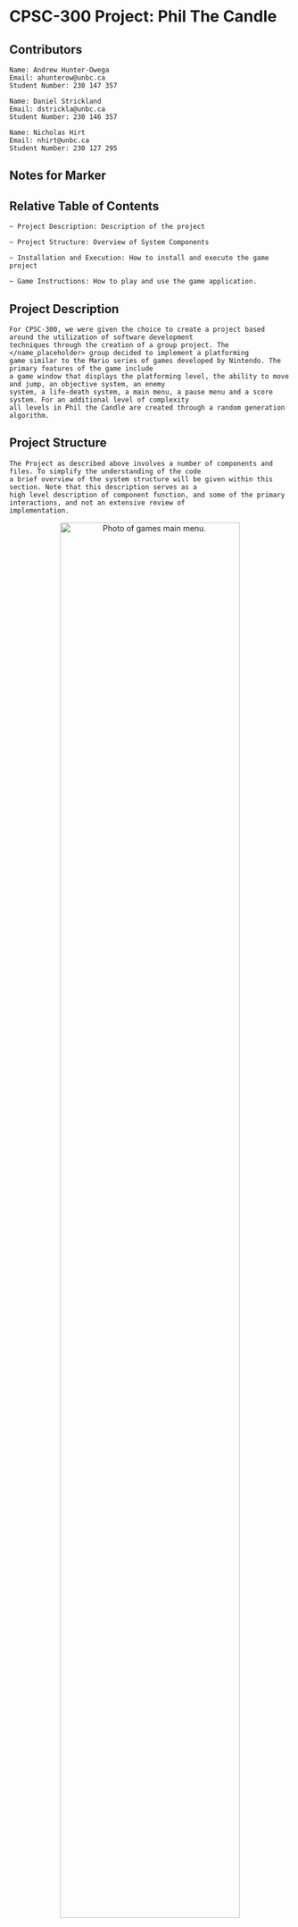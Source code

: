 # CPSC-300 Project: Phil The Candle

## Contributors

    Name: Andrew Hunter-Owega
    Email: ahunterow@unbc.ca
    Student Number: 230 147 357
    
    Name: Daniel Strickland
    Email: dstrickla@unbc.ca
    Student Number: 230 146 357
    
    Name: Nicholas Hirt
    Email: nhirt@unbc.ca
    Student Number: 230 127 295

## Notes for Marker

## Relative Table of Contents

    ~ Project Description: Description of the project

    ~ Project Structure: Overview of System Components

    ~ Installation and Execution: How to install and execute the game project

    ~ Game Instructions: How to play and use the game application.

## Project Description

    For CPSC-300, we were given the choice to create a project based around the utilization of software development
    techniques through the creation of a group project. The </name_placeholder> group decided to implement a platforming
    game similar to the Mario series of games developed by Nintendo. The primary features of the game include
    a game window that displays the platforming level, the ability to move and jump, an objective system, an enemy 
    system, a life-death system, a main menu, a pause menu and a score system. For an additional level of complexity
    all levels in Phil the Candle are created through a random generation algorithm. 

## Project Structure

    The Project as described above involves a number of components and files. To simplify the understanding of the code
    a brief overview of the system structure will be given within this section. Note that this description serves as a
    high level description of component function, and some of the primary interactions, and not an extensive review of
    implementation. 

<p align="center" width="100%">
    <img width="80%" src="assets/sys_figure.png" alt="Photo of games main menu.">
</p>

    The above diagram shows the primary interactions between system components within the project code, the function of 
    each of these components will be discussed as follows: 

    - tile.py
        An extension of a pyGame sprite, and is used in the creation of animations.py and defines a generic tile in 
        the game. 

    - animation.py
        Implements the most generic functionality for animations of moving objects in the game. 

        - entity.py
            Extension of animation.py such that it allows for the functionality that all moving "entities" will require,
            such as animation support, collision detection, and of course movement. 
            - player.py
                An extension of entity.py that specifies the specific animation, collisions and movements and variables
                associated with the player character in the game. 
            - enemy.py
                An extension of entity.py that specifies the generic animations, collision detection and life status
                shared by enemies regardless of type. 

                - walker.py
                    An extension of enemy that supports gravity for an enemy, and factors such as speed specific to 
                    walking enemies. 

                - flier.py
                    An extension of enemy that lacks gravity support, and factors such as speed specific to flying 
                    enemies.

    - game_menu.py
        Implements the tkinter window used as a welcome screen and primary entry state into the game. It implements the
        functionality to change difficulty, start a level, access highscores and a how to play menu. The score menu
        and how to play menu are implemented within this class as can only be invoked via the main menu. As such the 
        game_menu.py class reads from both the How_To_Play.txt file and scores.json. It is invoked by game_loop.py.

    - pause_menu.py
        Implements the tkiner window accessible only when a pause event is invoked during the execution of a game level.
        (Key press p). It provides the functionality for the user to regenerate a level, quit the game and return to the
        main menu. As such it is connected with level_generator.py, game_loop.py and settings.py. 
        

    The next two classes require a brief description of how levels are randomly generated in the Project. The first step
    in randomly generating a level is accomplished by running a random maze generation algorithm on one of the predefined
    layouts for a level found in level_generator.py. This creates a 2-D List containing a maze. Entities are then randomly
    placed into the maze as either 'E' for enemy, 'F' for flying enemy, or 'O' for objective/coin. This 2-D list is then
    rendered with a tile set. This is done be looking at each entry in the 2-D level array and rendering a five by five
    tile to the game screen based on each level array entry and its surrounding members. There are multiple possible 
    options allowing for more unique game states. 

    - level_generator.py
        The level_generator.py class contains all of the code for generating the 2-D level array as described as above.
        That is to say that it implements a recursive-backtracking algorithm for random maze generation as well as an
        algorithm for the random placement of enemies and objectives into this 2-D level array. Primarily interacts with
        settings, and the game menus. 

    - level_renderer.py
        The level_renderer.py class has two primary functions: (1) determine tile sets, and (2) render level to the 
        screen. The tile set portion of level render picks an appropriate five by five tile to render to the screen
        in place of the one by one entry of the 2-D array. The secondary function of level_renderer.py is to display the
        level and the game to the game screen. Primarily interacts with settings.py, tile_sets.py, animation.py, 
        extensions of entity.py and game_loop.py.
            - tile_sets.py
                tile_sets.py contains all of the possible five by five tile sets that can be used to replace
                entries in the 2-D level array. Seperated into another file due to the verbose nature. 

    - settings.py
        Contains several settings that can be used to alter the project. This includes everything from the size and 
        color of the various game windows, to the penalties used to calculate score. Settings also includes some 
        variables that need to be referenced from multiple components such as curr_difficulty. As such the variables in
        settings.py are used and altered by numerous other components such as pause_menu.py, level_generator.py, 
        level_renderer.py, etc. 

    - game_loop.py
        The game_loop.py component is the heart of the game. It provides the main of the program, and by extension
        the driver code that instructs the other components of the project. As such it has interactions with most of the
        critical components of the game. This means that the level_render.py, settings.py, game_menu.py, pause_menu.py,
        and all extentions of entity.py directly or indirectly plug into game_loop.py. game_loop.py runs the central
        logic loop which organizes the interactions of the other classes as well as driving the central logic of the
        final game. 

    - How_To_Text.txt
        Contains the text that will be displayed on the How_To_Play Menu accessible from the Game's main menu.

    - scores.json
        Json storage of users highest recorded scores. Accessed and rendered by main_menu.py's score menu.  

## Installation and Execution
 
Phil the Game can be accessed from the Git repository found at: 

    https://github.com/NHirt32/CPSC300Project

To get the game code, the project can either be cloned, or be downloaded in a zip folder. There are two primary methods
for how to execute the game. 

    1) The Easy Method
        Assuming that the user of the game is has a device that is running Windows 10, a executable file is 
        provided in the dist directory of the game code. To make use of this executable file it must be in a folder with
        the following: "How_To_Text.txt", scores.json, and the assets directory. This is true by default, and all that 
        is required to execute the game is to activate the executable file. This executable file was created with the 
        use of pyInstaller.

    2) The Not-So-Easy Method
        This method should be reserved for those who are not running a windows machine. 

        To execute the game you must have python installed on your computer, this can be accomplished by following the
        directions here:

            https://realpython.com/installing-python/

        After installing python you will need to make use of pip to install the following libraries

            - pygame - To use as an engine for the game

            - screeninfo - To get screen size

            - Pillow - For images in main menu

            - Tkinter - For the main/pause menu

        After this is accomplished the terminal must be opened and the directory containing the project must be found 
        through navigation of the file system. Once the current directory in the terminal contains the game source code,
        the following should be entered into the terminal:
    
            py game_loop.py
        
        can be executed to run the game project.


## Game Instructions

    For installation and execution of the project please see the previous section of the README.md "Installation and
    Execution." This section includes the instructions for how to play the game. For a more indepth review of gameplay
    mechanics please refer to the ingame "How To Play" window. 

<p align="center" width="100%">
    <img width="60%" src="assets/m_menu.png" alt="Photo of games main menu.">
</p>

### Main Menu:

    Upon execution of the program, regardless of the method the user will be brought to the Primary Game Menu of the
    game project. The game Menu project is seen in the previous figure. The game menu provides the following 
    functionality. 
        - Difficulty Slider:
            - Controls the difficulty of the next level to be generated. Difficulty comes in three tiers with one being
              easy, two being medium difficulty, and three being hard difficulty. 
        
        - How To Play Button:
            - Launches a window that allows for instructions on how to play the game. Must be closed before a level may
              be generated. 

        - High Scores Button:
            - Launches a window that displays the highscores of the user for each of the five levels at each of the five
              difficulties. 

        - Level Buttons:
            - Randomly generates a level of the theme corresponding to the number, with difficulty corresponding to the 
              current state of the difficulty slider. 

                Level Themes:
                    (1) - Jungle 
                    (2) - Mine
                    (3) - Ice
                    (4) - Volcano
                    (5) - Tomb


### Game Window:

<p align="center" width="100%">
    <img width="70%" src="assets/game_window.png" alt="Photo of game primary window">
</p>

    The previous figure shows the window that the user will be presented with upon the activation of one of the level
    buttons on the main menu. The resulting window showcases the game in which the player may interact. 

    - HUD elements
        - In the upper-right hand corner of the level the amount of coins left to find, as well as the players remaining
          health is displayed. 

    - Controls
        - To control the main character (Phil) the following commands are available
                [A] - Left Movement
                [D] - Right Movement
                [Space] - Jump

    - Finer details about Game Play mechanics can be found in the "How To Play" window accessible from the Main Menu.


### Pause Menu:

<p align="center" width="100%">
    <img width="40%" src="assets/pause_menu.png" alt="Photo of games main menu.">
</p>

    The previous figure shows the menu that the user will be prompted with after pressing [p] to open the pause menu 
    during the game. The pause menu will freeze the game and will open a new window with the following features. 

    - Regenerate Level Button
        - Completely regenerates the current level, and resets the players score and game state. 

    - Main Menu Button
        - Exits the current game state and returns to the main menu

    - Continue Button
        - Returns to the game window with no alterations. The same result can be achieved with pressing the exit on the
          window bar.

    - Quit: 
        - Completely exits the game and kills the program. 
